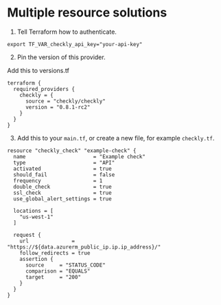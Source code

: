 # Multiple resource solutions

1. Tell Terraform how to authenticate.

```
export TF_VAR_checkly_api_key="your-api-key"
```
2. Pin the version of this provider.


Add this to versions.tf

```
terraform {
  required_providers {
    checkly = {
      source = "checkly/checkly"
      version = "0.8.1-rc2"
    }
  }
}
```

3. Add this to your `main.tf`, or create a new file, for example `checkly.tf`.

```
resource "checkly_check" "example-check" {
  name                      = "Example check"
  type                      = "API"
  activated                 = true
  should_fail               = false
  frequency                 = 1
  double_check              = true
  ssl_check                 = true
  use_global_alert_settings = true

  locations = [
    "us-west-1"
  ]

  request {
    url              = "https://${data.azurerm_public_ip.ip.ip_address}/"
    follow_redirects = true
    assertion {
      source     = "STATUS_CODE"
      comparison = "EQUALS"
      target     = "200"
    }
  }
}
```
